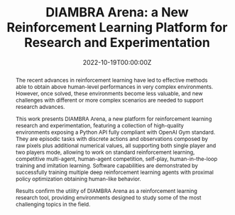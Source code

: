 ---
title: "DIAMBRA Arena: a New Reinforcement Learning Platform for Research and Experimentation"
authors:
- admin
author_notes:
date: "2022-10-19T00:00:00Z"
doi: "https://doi.org/10.48550/arXiv.2210.10595"

# Publication type.
# Accepts a single type but formatted as a YAML list (for Hugo requirements).
# Enter a publication type from the CSL standard.
publication_types: ["article"]

# Publication name and optional abbreviated publication name.
publication: "*arXiv preprint (cs.LG)*"
publication_short: "*arXiv preprint (cs.LG)*"

abstract: |
  The recent advances in reinforcement learning have led to effective methods able to obtain above human-level performances in very complex environments. However, once solved, these environments become less valuable, and new challenges with different or more complex scenarios are needed to support research advances.

  This work presents DIAMBRA Arena, a new platform for reinforcement learning research and experimentation, featuring a collection of high-quality environments exposing a Python API fully compliant with OpenAI Gym standard. They are episodic tasks with discrete actions and observations composed by raw pixels plus additional numerical values, all supporting both single player and two players mode, allowing to work on standard reinforcement learning, competitive multi-agent, human-agent competition, self-play, human-in-the-loop training and imitation learning. Software capabilities are demonstrated by successfully training multiple deep reinforcement learning agents with proximal policy optimization obtaining human-like behavior.

  Results confirm the utility of DIAMBRA Arena as a reinforcement learning research tool, providing environments designed to study some of the most challenging topics in the field.

# Summary. An optional shortened abstract.
#summary: Lorem ipsum dolor sit amet, consectetur adipiscing elit. Duis posuere tellus ac convallis placerat. Proin tincidunt magna sed ex sollicitudin condimentum.

tags:
- Reinforcement Learning
- Transfer Learning
- Multi-agent
- Games
featured: false

# links:
# - name: ""
#   url: ""
url_pdf: https://arxiv.org/pdf/2210.10595
url_code: 'https://github.com/diambra'
url_dataset: ''
url_poster: ''
url_project: ''
url_slides: ''
url_source: ''
url_video: 'https://www.youtube.com/watch?v=dw72POyqcqk'

# Featured image
# To use, add an image named `featured.jpg/png` to your page's folder.
image:
  caption: 'Model architecture scheme'
  focal_point: ""
  preview_only: false

# Associated Projects (optional).
#   Associate this publication with one or more of your projects.
#   Simply enter your project's folder or file name without extension.
#   E.g. `internal-project` references `content/project/internal-project/index.md`.
#   Otherwise, set `projects: []`.
projects: []

# Slides (optional).
#   Associate this publication with Markdown slides.
#   Simply enter your slide deck's filename without extension.
#   E.g. `slides: "example"` references `content/slides/example/index.md`.
#   Otherwise, set `slides: ""`.
#slides: example
---